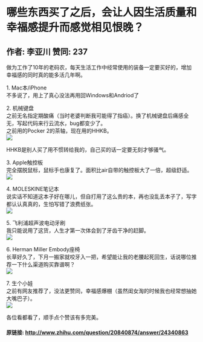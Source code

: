 # 哪些东西买了之后，会让人因生活质量和幸福感提升而感觉相见恨晚？
## 作者: 李亚川  赞同: 237
做为工作了10年的老码农，每天生活工作中经常使用的装备一定要买好的，增加幸福感的同时真的能多活几年啊。  
  
1\. Mac本/iPhone  
不多说了，用上了真心没法再用回Windows和Andriod了  
  
2\. 机械键盘  
之前无名指定期酸痛（当时老婆判断我可能得了指癌）。换了机械键盘后痛感全无，写起代码来行云流水，bug都变少了。  
之前用的Pocker 2的茶轴，现在用的HHKB。  
![](http://pic3.zhimg.com/a867a2313f750a08de1d9c0e433a8ab0_b.jpg)

  
HHKB是别人买了用不惯转给我的，自己买的话一定要无刻才够骚气。  
  
3\. Apple触控板  
完全摆脱鼠标，鼠标手也康复了。面积比air自带的触控板大了一倍，超级舒适。  
![](http://pic3.zhimg.com/55c7a32811412e8abc51208aa2ab1863_b.jpg)

  
  
4\. MOLESKINE笔记本  
说实话不知道这本子好在哪儿，但自打用了这么贵的本，再也没乱丢本子了，写字都认认真真的，生怕写错了浪费纸张。  
![](http://pic3.zhimg.com/7adf700294177386e6d887da1882e0ab_b.jpg)

  
  
5\. 飞利浦超声波电动牙刷  
我只能说用了这货，人生才第一次体会到了牙齿干净的赶脚。  
![](http://pic4.zhimg.com/0322ae0a9435b6644880dadaf4aba03a_b.jpg)

  
  
6\. Herman Miller Embody座椅  
长草好久了，下月一搬家就咬牙入一把，希望能让我的老腰起死回生，话说哪位推荐一下什么渠道购买靠谱啊？  
![](http://pic2.zhimg.com/82ad15ffac06a904dc99470fc8b0c4ce_b.jpg)

  
  
7\. 生个小娃  
之前有网友推荐了，没法更赞同，幸福感爆棚（虽然闺女淘的时候我也经常想抽她大嘴巴子）。  
![](http://pic3.zhimg.com/360a23c39969b74a67cd115bcdb32eb5_b.jpg)

  
  
各位看都看了，顺手点个赞该有多完美。

#### 原链接: http://www.zhihu.com/question/20840874/answer/24340863